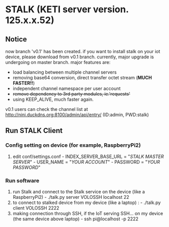 # STALK (KETI server version. 125.x.x.52)

## Notice
now branch 'v0.1' has been created.
if you want to install stalk on your iot device, please download from v0.1 branch.
currently, major upgrade is undergoing on master branch. major features are:
  - load balancing between multiple channel servers
  - removing base64 conversion, direct transfer octet stream (**MUCH FASTER!!**)
  - independent channel namespace per user account
  - ~~remove dependency to 3rd party modules, ie.'requests'~~
  - using KEEP_ALIVE, much faster again.

v0.1 users can check the channel list at
  http://nini.duckdns.org:8100/admin/api/entry/
  (ID:admin, PWD:stalk)

## Run STALK Client

### Config setting on device (for example, RaspberryPi2)
  1. edit conf/settings.conf
    - INDEX_SERVER_BASE_URL = "*STALK MASTER SERVER*"
    - USER_NAME = "*YOUR ACCOUNT*"
    - PASSWORD = "*YOUR PASSWORD*" 

### Run software 
  1. run Stalk and connect to the Stalk service on the device (like a RaspberryPi2)
    - ./talk.py server VOLOSSH localhost 22
  1. to connect to stalked device from my device (like a laptop) :
    - ./talk.py client VOLOSSH 2222
  1. making connection through SSH, if the IoT serving SSH... on my device (the same device above laptop)
    - ssh pi@localhost -p 2222
